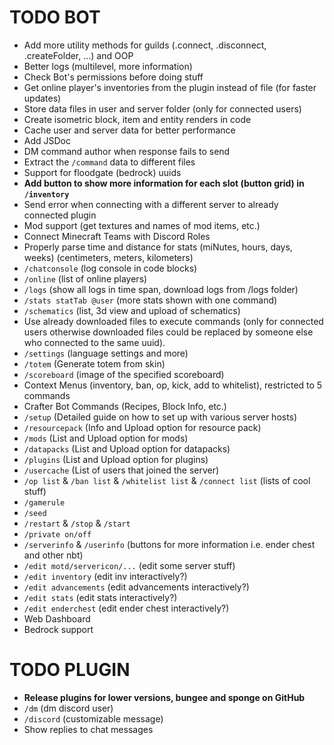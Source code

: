 # TODO BOT

+ Add more utility methods for guilds (.connect, .disconnect, .createFolder, ...) and OOP
+ Better logs (multilevel, more information)
+ Check Bot's permissions before doing stuff
+ Get online player's inventories from the plugin instead of file (for faster updates)
+ Store data files in user and server folder (only for connected users)
+ Create isometric block, item and entity renders in code
+ Cache user and server data for better performance
+ Add JSDoc
+ DM command author when response fails to send
+ Extract the `/command` data to different files
+ Support for floodgate (bedrock) uuids
+ **Add button to show more information for each slot (button grid) in `/inventory`**
+ Send error when connecting with a different server to already connected plugin
+ Mod support (get textures and names of mod items, etc.)
+ Connect Minecraft Teams with Discord Roles
+ Properly parse time and distance for stats (miNutes, hours, days, weeks) (centimeters, meters, kilometers)
+ `/chatconsole` (log console in code blocks)
+ `/online` (list of online players)
+ `/logs` (show all logs in time span, download logs from /logs folder)
+ `/stats statTab @user` (more stats shown with one command)
+ `/schematics` (list, 3d view and upload of schematics)
+ Use already downloaded files to execute commands (only for connected users otherwise downloaded files could be
  replaced by someone else who connected to the same uuid).
+ `/settings` (language settings and more)
+ `/totem` (Generate totem from skin)
+ `/scoreboard` (image of the specified scoreboard)
+ Context Menus (inventory, ban, op, kick, add to whitelist), restricted to 5 commands
+ Crafter Bot Commands (Recipes, Block Info, etc.)
+ `/setup` (Detailed guide on how to set up with various server hosts)
+ `/resourcepack` (Info and Upload option for resource pack)
+ `/mods` (List and Upload option for mods)
+ `/datapacks` (List and Upload option for datapacks)
+ `/plugins` (List and Upload option for plugins)
+ `/usercache` (List of users that joined the server)
+ `/op list` & `/ban list` & `/whitelist list` & `/connect list` (lists of cool stuff)
+ `/gamerule`
+ `/seed`
+ `/restart` & `/stop` & `/start`
+ `/private on/off`
+ `/serverinfo` & `/userinfo` (buttons for more information i.e. ender chest and other nbt)
+ `/edit motd/servericon/...` (edit some server stuff)
+ `/edit inventory` (edit inv interactively?)
+ `/edit advancements` (edit advancements interactively?)
+ `/edit stats` (edit stats interactively?)
+ `/edit enderchest` (edit ender chest interactively?)
+ Web Dashboard
+ Bedrock support

# TODO PLUGIN
+ **Release plugins for lower versions, bungee and sponge on GitHub**
+ `/dm` (dm discord user)
+ `/discord` (customizable message)
+ Show replies to chat messages